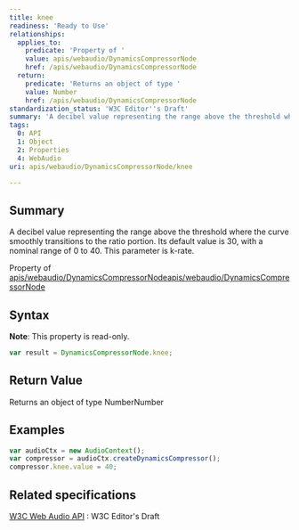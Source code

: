 ```yaml
---
title: knee
readiness: 'Ready to Use'
relationships:
  applies_to:
    predicate: 'Property of '
    value: apis/webaudio/DynamicsCompressorNode
    href: /apis/webaudio/DynamicsCompressorNode
  return:
    predicate: 'Returns an object of type '
    value: Number
    href: /apis/webaudio/DynamicsCompressorNode
standardization_status: 'W3C Editor''s Draft'
summary: 'A decibel value representing the range above the threshold where the curve smoothly transitions to the ratio portion. Its default value is 30, with a nominal range of 0 to 40. This parameter is k-rate.'
tags:
  0: API
  1: Object
  2: Properties
  4: WebAudio
uri: apis/webaudio/DynamicsCompressorNode/knee

---
```

## Summary

A decibel value representing the range above the threshold where the curve smoothly transitions to the ratio portion. Its default value is 30, with a nominal range of 0 to 40. This parameter is k-rate.

Property of [apis/webaudio/DynamicsCompressorNode](/apis/webaudio/DynamicsCompressorNode)[apis/webaudio/DynamicsCompressorNode](/apis/webaudio/DynamicsCompressorNode)

## Syntax

**Note**: This property is read-only.

``` js
var result = DynamicsCompressorNode.knee;
```

## Return Value

Returns an object of type NumberNumber

## Examples

``` js
var audioCtx = new AudioContext();
var compressor = audioCtx.createDynamicsCompressor();
compressor.knee.value = 40;
```

## Related specifications

[W3C Web Audio API](http://webaudio.github.io/web-audio-api/)
:   W3C Editor's Draft
